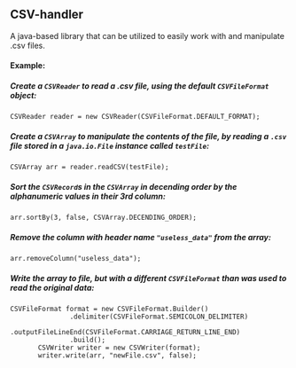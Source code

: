 ## CSV-handler
 A java-based library that can be utilized to easily work with and manipulate .csv files.
#### Example:
##### Create a `CSVReader` to read a .csv file, using the default `CSVFileFormat` object:
```
CSVReader reader = new CSVReader(CSVFileFormat.DEFAULT_FORMAT);
```
##### Create a `CSVArray` to manipulate the contents of the file, by reading a `.csv` file stored in a `java.io.File` instance called `testFile`:
```
CSVArray arr = reader.readCSV(testFile);
```
##### Sort the `CSVRecord`s in the `CSVArray` in decending order by the alphanumeric values in their 3rd column:
```
arr.sortBy(3, false, CSVArray.DECENDING_ORDER);
```
##### Remove the column with header name `"useless_data"` from the array:
```
arr.removeColumn("useless_data");
```
##### Write the array to file, but with a different `CSVFileFormat` than was used to read the original data:
 ```
 CSVFileFormat format = new CSVFileFormat.Builder()
                .delimiter(CSVFileFormat.SEMICOLON_DELIMITER)
                .outputFileLineEnd(CSVFileFormat.CARRIAGE_RETURN_LINE_END)
                .build();
        CSVWriter writer = new CSVWriter(format);
        writer.write(arr, "newFile.csv", false);
 ```